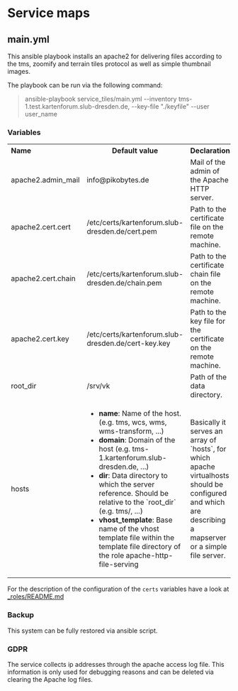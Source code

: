 # Service maps

## main.yml

This ansible playbook installs an apache2 for delivering files according to the tms, zoomify and terrain tiles protocol as well as simple thumbnail images. 

The playbook can be run via the following command:

> ansible-playbook service_tiles/main.yml --inventory tms-1.test.kartenforum.slub-dresden.de, --key-file "./keyfile" --user user_name

### Variables

<table>
  <tbody>
    <tr>
      <th align="left">Name</th>
      <th align="center">Default value</th>
      <th align="center">Declaration</th>
    </tr>
    <tr>
      <td align="left">apache2.admin_mail</td>
      <td align="left">info@pikobytes.de</td>
      <td align="left">Mail of the admin of the Apache HTTP server.</td>
    </tr>
    <tr>
      <td align="left">apache2.cert.cert</td>
      <td align="left">/etc/certs/kartenforum.slub-dresden.de/cert.pem</td>
      <td align="left">Path to the certificate file on the remote machine.</td>
    </tr>
    <tr>
      <td align="left">apache2.cert.chain</td>
      <td align="left">/etc/certs/kartenforum.slub-dresden.de/chain.pem</td>
      <td align="left">Path to the certificate chain file on the remote machine.</td>
    </tr>
    <tr>
      <td align="left">apache2.cert.key</td>
      <td align="left">/etc/certs/kartenforum.slub-dresden.de/cert-key.key</td>
      <td align="left">Path to the key file for the certificate on the remote machine.</td>
    </tr>    
    <tr>
        <td align="left">root_dir</td>
        <td align="left">/srv/vk</td>
        <td align="left">Path of the data directory.</td>    
    </tr>
    <tr>
        <td align="left">hosts</td>
        <td align="left">
            <ul>
                <li><b>name</b>: Name of the host. (e.g. tms, wcs, wms, wms-transform, ...)</li>
                <li><b>domain</b>: Domain of the host (e.g. tms-1.kartenforum.slub-dresden.de, ...)</li>
                <li><b>dir</b>: Data directory to which the server reference. Should be relative to the `root_dir` (e.g. tms/, ...) </li>
                <li><b>vhost_template</b>: Base name of the vhost template file within the template file directory of the role apache-http-file-serving</li>
            </ul>
        </td>
        <td align="left">Basically it serves an array of `hosts`, for which apache virtualhosts should be configured and which are describing a mapserver or a simple file server.</td>    
    </tr>      
  </tbody>
</table>

For the description of the configuration of the `certs` variables have a look at [_roles/README.md](../_roles/README.md)

### Backup

This system can be fully restored via ansible script.

### GDPR

The service collects ip addresses through the apache access log file. This information is only used for debugging reasons and can be deleted via clearing the Apache log files.